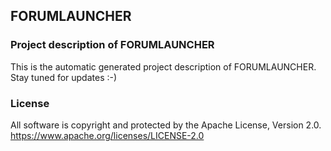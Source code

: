 ## FORUMLAUNCHER

### Project description of FORUMLAUNCHER

This is the automatic generated project description of FORUMLAUNCHER. Stay tuned for updates :-)

### License

All software is copyright and protected by the Apache License, Version 2.0.
https://www.apache.org/licenses/LICENSE-2.0